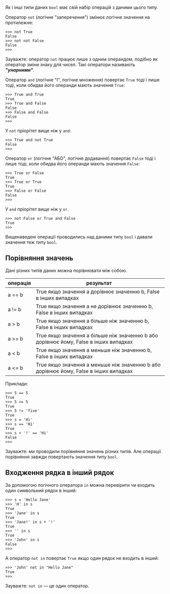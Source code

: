Як і інші типи даних `bool` має свій набір операцій з даними цього типу.

Оператор `not` (логічне "заперечення") змінює логічне значення на протилежне:

	>>> not True
	False
	>>> not not False
	False
	>>>
	
Зауважте: оператор `not` працює лише з одним операндом, подібно як оператор зміни знаку для чисел. 
Такі оператори називають ***"унарними"***.

Оператор `and` (логічне "І", логічне множення) повертає `True` тоді і лише тоді, 
коли обидва його операнди мають значення `True`:

	>>> True and True
	True
	>>> True and False
	False
	>>> False and False
	False
	>>>
	
У `not` пріорітет вище ніж у `and`:

	>>> True and not True
	False
	>>>
	
Оператор `or` (логічне "АБО", логічне додавання) повертає `False` тоді і лише тоді, 
коли обидва його операнди мають значення `False`:

	>>> True or False
	True
	>>> True or True
	True
	>>> False or False
	False
	>>>
	
У `and` пріорітет вище ніж у `or`.
	
	>>> not False or True and False
	True
	>>>


Вищенаведені операції проводились над даними типу `bool` і давали значення теж типу `bool`.

## Порівняння значень

Дані різних типів даних можна порівнювати між собою. 

|операція|результат|
|-|-|
|a == b|True якщо значення a дорівнює значенню b, False в інших випадках|
|a != b|True якщо значення a не дорівнює значенню b, False в інших випадках|
|a > b|True якщо значення a більше ніж значенню b, False в інших випадках|
|a >= b|True якщо значення a більше ніж значенню b або дорівнює йому, False в інших випадках|
|a < b|True якщо значення a меньше ніж значенню b, False в інших випадках|
|a <= b|True якщо значення a меньше ніж значенню b або дорівнює йому, False в інших випадках|

Приклади:

	>>> 5 == 5
	True
	>>> 5 >= 5
	True
	>>> 5 != 'five'
	True
	>>> s = 'Hi'
	>>> s == 'Hi'
	True
	>>> s + '!' == 'Hi'
	False
	>>>
	
Зауважте: ми проводили порівняння значень різних типів. 
Але операції порівняння завжди повертають значення типу `bool`.

## Входження рядка в інший рядок

За допомогою логічного оператора `in` можна перевірити чи входить 
один символьний рядок в інший:

	>>> s = 'Hello Jane'
	>>> 'H' in s
	True
	>>> 'Jane' in s
	True
	>>> 'Jane!' in s + '!'
	True
	>>> '' in s
	True
	>>> 'John' in s
	False
	>>>
	
А оператор `not in` повертає `True` якщо один рядок не входить в інший:

	>>> 'John' not in "Hello Jane"
	True
	>>>
	
Зауважте: `not in` — це один оператор.
